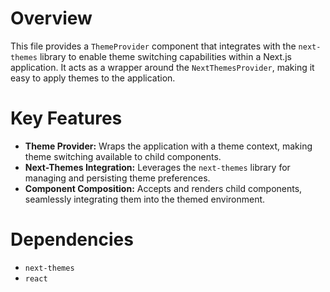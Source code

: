 # Overview

This file provides a `ThemeProvider` component that integrates with the `next-themes` library to enable theme switching capabilities within a Next.js application. It acts as a wrapper around the `NextThemesProvider`, making it easy to apply themes to the application.

# Key Features

-   **Theme Provider:** Wraps the application with a theme context, making theme switching available to child components.
-   **Next-Themes Integration:** Leverages the `next-themes` library for managing and persisting theme preferences.
-   **Component Composition:** Accepts and renders child components, seamlessly integrating them into the themed environment.

# Dependencies

-   `next-themes`
-   `react`
